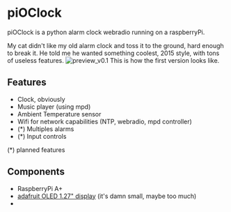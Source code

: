 # piOClock #

piOClock is a python alarm clock webradio running on a raspberryPi.

My cat didn't like my old alarm clock and toss it to the ground, hard enough to break it.
He told me he wanted something coolest, 2015 style, with tons of useless features.
![preview_v0.1](https://cloud.githubusercontent.com/assets/693402/8767852/5df5122a-2e6a-11e5-9c40-31f5d0efe695.jpg)
This is how the first version looks like.

## Features ##
- Clock, obviously
- Music player (using mpd)
- Ambient Temperature sensor
- Wifi for network capabilities (NTP, webradio, mpd controller)
- (*) Multiples alarms
- (*) Input controls

(*) planned features

## Components ##
- RaspberryPi A+
- [adafruit OLED 1.27" display](http://www.adafruit.com/products/1673) (it's damn small, maybe too much)
- 


